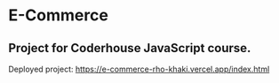 # E-Commerce
## Project for Coderhouse JavaScript course.
Deployed project: https://e-commerce-rho-khaki.vercel.app/index.html
